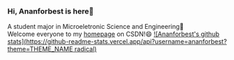 ### Hi, Ananforbest is here👋
A student major in Microeletronic Science and Engineering🔭<br>
Welcome everyone to my [homepage](https://blog.csdn.net/AnAn_New?type=blog) on CSDN!😄
[![Ananforbest's github stats](https://github-readme-stats.vercel.app/api?username=ananforbest?theme=THEME_NAME radical)](https://github.com/ananforbest/github-readme-stats)

<!--
**Ananforbest/Ananforbest** is a ✨ _special_ ✨ repository because its `README.md` (this file) appears on your GitHub profile.

Here are some ideas to get you started:

- 🔭 I’m currently working on ...
- 🌱 I’m currently learning ...
- 👯 I’m looking to collaborate on ...
- 🤔 I’m looking for help with ...
- 💬 Ask me about ...
- 📫 How to reach me: ...
- 😄 Pronouns: ...
- ⚡ Fun fact: ...
-->
